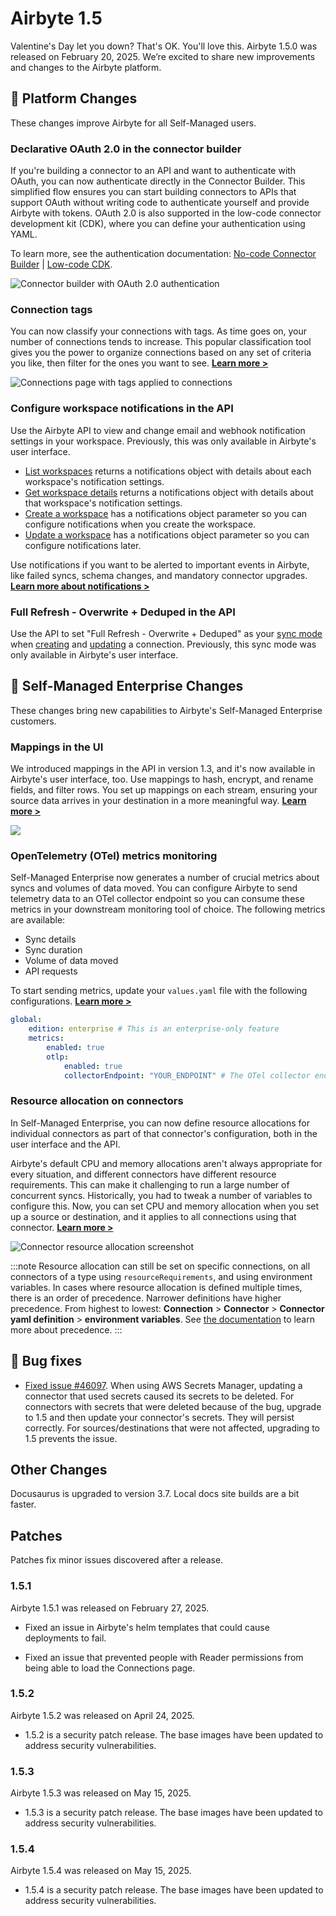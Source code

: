 # Airbyte 1.5

Valentine's Day let you down? That's OK. You'll love this. Airbyte 1.5.0 was released on February 20, 2025. We’re excited to share new improvements and changes to the Airbyte platform.

## 🚀 Platform Changes

These changes improve Airbyte for all Self-Managed users.

### Declarative OAuth 2.0 in the connector builder

If you're building a connector to an API and want to authenticate with OAuth, you can now authenticate directly in the Connector Builder. This simplified flow ensures you can start building connectors to APIs that support OAuth without writing code to authenticate yourself and provide Airbyte with tokens. OAuth 2.0 is also supported in the low-code connector development kit (CDK), where you can define your authentication using YAML.

To learn more, see the authentication documentation: [No-code Connector Builder](/platform/connector-development/connector-builder-ui/authentication#oauth) | [Low-code CDK](/platform/connector-development/config-based/advanced-topics/oauth).

![Connector builder with OAuth 2.0 authentication](assets/1.5-declarative-oauth.png)

### Connection tags

You can now classify your connections with tags. As time goes on, your number of connections tends to increase. This popular classification tool gives you the power to organize connections based on any set of criteria you like, then filter for the ones you want to see. [**Learn more >**](/platform/using-airbyte/tagging)

![Connections page with tags applied to connections](assets/1.5-tags.png)

### Configure workspace notifications in the API

Use the Airbyte API to view and change email and webhook notification settings in your workspace. Previously, this was only available in Airbyte's user interface.

- [List workspaces](https://reference.airbyte.com/reference/listworkspaces) returns a notifications object with details about each workspace's notification settings.
- [Get workspace details](https://reference.airbyte.com/reference/getworkspace) returns a notifications object with details about that workspace's notification settings.
- [Create a workspace](https://reference.airbyte.com/reference/createworkspace) has a notifications object parameter so you can configure notifications when you create the workspace.
- [Update a workspace](https://reference.airbyte.com/reference/updateworkspace) has a notifications object parameter so you can configure notifications later.

Use notifications if you want to be alerted to important events in Airbyte, like failed syncs, schema changes, and mandatory connector upgrades. [**Learn more about notifications >**](/platform/cloud/managing-airbyte-cloud/manage-airbyte-cloud-notifications)

### Full Refresh - Overwrite + Deduped in the API

Use the API to set "Full Refresh - Overwrite + Deduped" as your [sync mode](/platform/using-airbyte/core-concepts/sync-modes/) when [creating](https://reference.airbyte.com/reference/createconnection) and [updating](https://reference.airbyte.com/reference/patchconnection) a connection. Previously, this sync mode was only available in Airbyte's user interface.

## 🚀 Self-Managed Enterprise Changes

These changes bring new capabilities to Airbyte's Self-Managed Enterprise customers.

### Mappings in the UI

We introduced mappings in the API in version 1.3, and it's now available in Airbyte's user interface, too. Use mappings to hash, encrypt, and rename fields, and filter rows. You set up mappings on each stream, ensuring your source data arrives in your destination in a more meaningful way. [**Learn more >**](/platform/using-airbyte/mappings)

![](../platform/using-airbyte/images/mappings.png)

### OpenTelemetry (OTel) metrics monitoring

Self-Managed Enterprise now generates a number of crucial metrics about syncs and volumes of data moved. You can configure Airbyte to send telemetry data to an OTel collector endpoint so you can consume these metrics in your downstream monitoring tool of choice. The following metrics are available:

- Sync details
- Sync duration
- Volume of data moved
- API requests

To start sending metrics, update your `values.yaml` file with the following configurations. [**Learn more >**](/platform/operator-guides/collecting-metrics)

```yaml title="values.yaml"
global:
    edition: enterprise # This is an enterprise-only feature
    metrics:
        enabled: true
        otlp:
            enabled: true
            collectorEndpoint: "YOUR_ENDPOINT" # The OTel collector endpoint Airbyte sends metrics to. You configure this endpoint outside of Airbyte as part of your OTel deployment.
```

### Resource allocation on connectors

In Self-Managed Enterprise, you can now define resource allocations for individual connectors as part of that connector's configuration, both in the user interface and the API. 

Airbyte's default CPU and memory allocations aren't always appropriate for every situation, and different connectors have different resource requirements. This can make it challenging to run a large number of concurrent syncs. Historically, you had to tweak a number of variables to configure this. Now, you can set CPU and memory allocation when you set up a source or destination, and it applies to all connections using that connector. [**Learn more >**](/platform/operator-guides/configuring-connector-resources)

![Connector resource allocation screenshot](assets/1.5-resource-allocation.png)

:::note
Resource allocation can still be set on specific connections, on all connectors of a type using `resourceRequirements`, and using environment variables. In cases where resource allocation is defined multiple times, there is an order of precedence. Narrower definitions have higher precedence. From highest to lowest: **Connection** > **Connector** > **Connector yaml definition** > **environment variables**. See [the documentation](/platform/operator-guides/configuring-connector-resources) to learn more about precedence.
:::

## 🐛 Bug fixes

- [Fixed issue #46097](https://github.com/airbytehq/airbyte/issues/46097). When using AWS Secrets Manager, updating a connector that used secrets caused its secrets to be deleted. For connectors with secrets that were deleted because of the bug, upgrade to 1.5 and then update your connector's secrets. They will persist correctly. For sources/destinations that were not affected, upgrading to 1.5 prevents the issue.

## Other Changes

Docusaurus is upgraded to version 3.7. Local docs site builds are a bit faster.

## Patches

Patches fix minor issues discovered after a release.

### 1.5.1

Airbyte 1.5.1 was released on February 27, 2025.

- Fixed an issue in Airbyte's helm templates that could cause deployments to fail.

- Fixed an issue that prevented people with Reader permissions from being able to load the Connections page.

### 1.5.2

Airbyte 1.5.2 was released on April 24, 2025.

- 1.5.2 is a security patch release. The base images have been updated to address security vulnerabilities.

### 1.5.3

Airbyte 1.5.3 was released on May 15, 2025.

- 1.5.3 is a security patch release. The base images have been updated to address security vulnerabilities.

### 1.5.4

Airbyte 1.5.4 was released on May 15, 2025.

- 1.5.4 is a security patch release. The base images have been updated to address security vulnerabilities.
